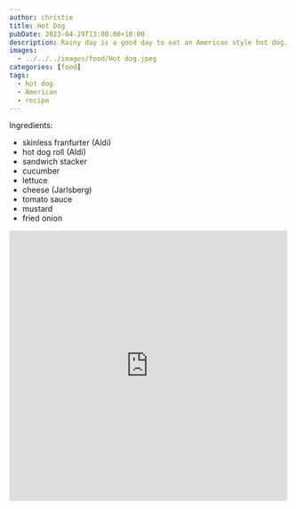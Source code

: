 ```yaml
---
author: christie
title: Hot Dog
pubDate: 2023-04-29T13:00:00+10:00
description: Rainy day is a good day to eat an American style hot dog. Actually, who am I kidding? This is a Malaysian style hot dog.
images:
  - ../../../images/food/Hot dog.jpeg
categories: [food]
tags:
  - hot dog
  - American
  - recipe
---
```


Ingredients:

- skinless franfurter (Aldi)
- hot dog roll (Aldi)
- sandwich stacker
- cucumber
- lettuce
- cheese (Jarlsberg)
- tomato sauce
- mustard
- fried onion

<iframe src="https://www.facebook.com/plugins/post.php?href=https%3A%2F%2Fwww.facebook.com%2Fchris1.tham%2Fposts%2Fpfbid02LiTozZwYJ6XDbPmN8wzpc55nMe74fVi29tEnqpwgrqBsPfXMjuxmh7voMRaH2E3bl&show_text=true&width=500" width="500" height="486" style="border:none;overflow:hidden" scrolling="no" frameborder="0" allowfullscreen="true" allow="autoplay; clipboard-write; encrypted-media; picture-in-picture; web-share"></iframe>
